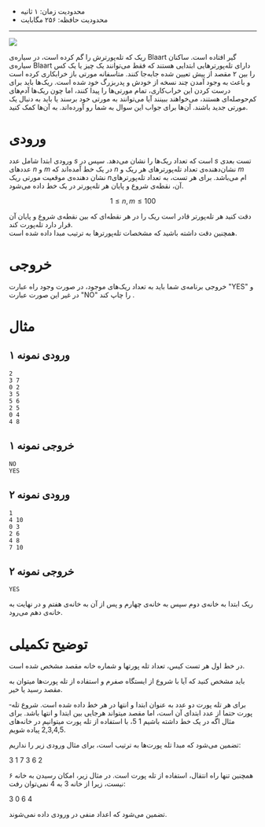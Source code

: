 + محدودیت زمان: ۱ ثانیه
+ محدودیت حافظه: ۲۵۶ مگابایت

----------
![](https://wallup.net/wp-content/uploads/2018/09/25/570831-Rick_Sanchez-Morty_Smith-Rick_and_Morty-TV-748x421.jpg)

ریک که تله‌پورترش را گم کرده است، در سیاره‌ی Blaart گیر افتاده است. ساکنان سیاره‌ی Blaart دارای تله‌پورتر‌هایی ابتدایی هستند که فقط می‌توانند یک چیز یا یک کس را بین ۲ مقصد از پیش تعیین شده جابه‌جا کنند. متاسفانه مورتی باز خرابکاری کرده است و باعث به وجود آمدن چند نسخه از خودش و پدربزرگ خود شده است. ریک‌ها باید برای درست کردن این خراب‌کاری، تمام مورتی‌ها را پیدا کنند، اما چون ریک‌ها آدم‌های کم‌حوصله‌ای هستند، می‌خواهند ببینند آیا می‌توانند به مورتی خود برسند یا باید به دنبال یک مورتی جدید باشند. آن‌ها برای جواب این سوال به شما رو آورده‌‌اند. به آن‌ها کمک کنید.

# ورودی

ورودی ابتدا شامل عدد $s$ است که تعداد ریک‌ها را نشان می‌دهد. سپس در $s$ تست بعدی عدد‌های $n$ و $m$ در یک خط آمده‌اند که $n$ نشان‌دهنده‌ی تعداد تله‌پورتر‌های هر ریک و $m$ نشان دهنده‌ی موقعیت مورتی ریک $n$ام می‌باشد. برای هر تست، به تعداد تله‌پورتر‌های آن، نقطه‌ی شروع و پایان هر تله‌پورتر در یک خط داده می‌شود.

$$1 \le n, m \le 100$$

دقت کنید هر تله‌پورتر قادر است ریک را در هر نقطه‌ای که بین نقطه‌ی شروع و پایان آن قرار دارد تله‌پورت کند.  
همچنین دقت داشته باشید که مشخصات تله‌پورترها به ترتیب مبدا داده شده است.

# خروجی
خروجی برنامه‌ی شما باید به تعداد ریک‌های موجود، در صورت وجود راه عبارت "YES" و در غیر این صورت عبارت "NO" را چاپ کند .

# مثال

## ورودی نمونه ۱
```
2
3 7
0 2
3 5
5 6
2 5
0 4
4 8
```

## خروجی نمونه ۱
```
NO
YES
```


## ورودی نمونه ۲
```
1
4 10
0 3
2 6
4 8
7 10
```

## خروجی نمونه ۲
```
YES
```

ریک ابتدا به خانه‌ی دوم سپس به خانه‌ی چهارم و پس از آن به خانه‌ی هفتم و در نهایت به خانه‌ی دهم می‌رود.

# توضیح تکمیلی

در خط اول هر تست کیس، تعداد تله ­پورت­ها و شماره خانه مقصد مشخص شده است.

باید مشخص کنید که آیا با شروع از ایستگاه صفرم و استفاده از تله­ پورت‌ها میتوان به مقصد رسید یا خیر.

برای هر تله­ پورت دو عدد به عنوان ابتدا و انتها در هر خط داده شده است. شروع تله­ پورت حتما از عدد ابتدای آن است، اما مقصد میتواند هرجایی بین ابتدا و انتها باشد. برای مثال اگه در یک خط داشته باشیم 1 5، با استفاده از تله پورت میتوانیم در خانه‌های 2,3,4,5 پیاده شویم.

تضمین می‌شود که مبدا تله پورت‌ها به ترتیب است، برای مثال ورودی زیر را
نداریم:

3 1
7 3
6 2 

همچنین تنها راه انتقال، استفاده از تله پورت است. در مثال زیر، امکان رسیدن به خانه ۶ نیست، زیرا از خانه 3 به 4 نمی‌توان رفت:

3 0
6 4

تضمین می‌شود که اعداد منفی در ورودی داده نمی‌شوند.